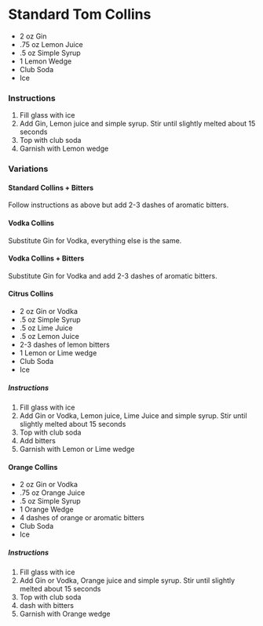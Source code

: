 # Standard Tom Collins
- 2 oz Gin
- .75 oz Lemon Juice
- .5 oz Simple Syrup
- 1 Lemon Wedge
- Club Soda
- Ice

### Instructions
1. Fill glass with ice
2. Add Gin, Lemon juice and simple syrup. Stir until slightly melted about 15 seconds
3. Top with club soda
4. Garnish with Lemon wedge

### Variations
#### Standard Collins + Bitters
Follow instructions as above but add 2-3 dashes of aromatic bitters.

#### Vodka Collins
Substitute Gin for Vodka, everything else is the same.

#### Vodka Collins + Bitters
Substitute Gin for Vodka and add 2-3 dashes of aromatic bitters.

#### Citrus Collins
- 2 oz Gin or Vodka
- .5 oz Simple Syrup
- .5 oz Lime Juice
- .5 oz Lemon Juice
- 2-3 dashes of lemon bitters
- 1 Lemon or Lime wedge
- Club Soda
- Ice

##### Instructions
1. Fill glass with ice
2. Add Gin or Vodka, Lemon juice, Lime Juice and simple syrup. Stir until slightly melted about 15 seconds
3. Top with club soda
4. Add bitters
5. Garnish with Lemon or Lime wedge

#### Orange Collins
- 2 oz Gin or Vodka
- .75 oz Orange Juice
- .5 oz Simple Syrup
- 1 Orange Wedge
- 4 dashes of orange or aromatic bitters
- Club Soda
- Ice

##### Instructions
1. Fill glass with ice
2. Add Gin or Vodka, Orange juice and simple syrup. Stir until slightly melted about 15 seconds
3. Top with club soda
4. dash with bitters
5. Garnish with Orange wedge
